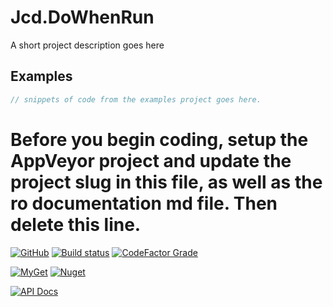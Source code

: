 # Jcd.DoWhenRun
A short project description goes here

## Examples
```csharp
// snippets of code from the examples project goes here.
```

# Before you begin coding, setup the AppVeyor project and update the project slug in this file, as well as the ro documentation md file. Then delete this line.


[![GitHub](https://img.shields.io/github/license/jason-c-daniels/Jcd.DoWhenRun)](https://github.com/jason-c-daniels/Jcd.DoWhenRun/blob/main/LICENSE)
[![Build status](https://ci.appveyor.com/api/projects/status/sbmfvmr1jmcf1pic?svg=true)](https://ci.appveyor.com/project/jason-c-daniels/TODO_YOUR_PROJECT_SLUG_HERE)
[![CodeFactor Grade](https://img.shields.io/codefactor/grade/github/jason-c-daniels/Jcd.DoWhenRun)](https://www.codefactor.io/repository/github/jason-c-daniels/Jcd.DoWhenRun)

[![MyGet](https://img.shields.io/myget/jason-c-daniels/v/Jcd.DoWhenRun?logo=nuget)](https://www.myget.org/feed/jason-c-daniels/package/nuget/Jcd.DoWhenRun)
[![Nuget](https://img.shields.io/nuget/v/Jcd.DoWhenRun?logo=nuget)](https://www.nuget.org/packages/Jcd.DoWhenRun)

[![API Docs](https://img.shields.io/badge/Read-The%20API%20Documentation-blue?style=for-the-badge)](https://github.com/jason-c-daniels/Jcd.DoWhenRun/blob/main/docs/TODO_DOCS_ROOT.md)
